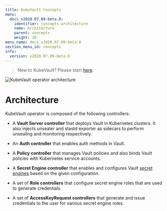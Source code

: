 ```yaml
---
title: KubeVault Concepts
menu:
  docs_v2020.07.09-beta.0:
    identifier: concepts-architecture
    name: Architecture
    parent: concepts
    weight: 20
menu_name: docs_v2020.07.09-beta.0
section_menu_id: concepts
info:
  version: v2020.07.09-beta.0
---
```


> New to KubeVault? Please start [here](/docs/v2020.07.09-beta.0/concepts/README).


![KubeVault operator architecture](/docs/v2020.07.09-beta.0/images/concepts/architecture.svg)

# Architecture

KubeVault operator is composed of the following controllers:

- A **Vault Server controller** that deploys Vault in Kubernetes clusters. It also injects unsealer and stastd exporter as sidecars to perform unsealing and monitoring respectively.

- An **Auth controller** that enables auth methods in Vault.

- A **Policy controller** that manages Vault policies and also binds Vault policies with Kubernetes service accounts.

- A **Secret Engine controller** that enables and configures Vault [secret engines](https://www.vaultproject.io/docs/secrets/index.html) based on the given configuration.

- A set of **Role controllers** that configure secret engine roles that are used to generate credentials.

- A set of **AccessKeyRequest controllers** that generate and issue credentials to the user for various secret engine roles.
